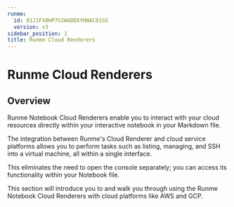 ```yaml
---
runme:
  id: 01J1FX8HP7V2W4DDXYHNAC81SG
  version: v3
sidebar_position: 1
title: Runme Cloud Renderers
---
```


# Runme Cloud Renderers

## Overview

Runme Notebook Cloud Renderers enable you to interact with your cloud resources directly within your interactive notebook in your Markdown file.

The integration between Runme's Cloud Renderer and cloud service platforms allows you to perform tasks such as listing, managing, and SSH into a virtual machine, all within a single interface.

This eliminates the need to open the console separately; you can access its functionality within your Notebook file.

This section will introduce you to and walk you through using the Runme Notebook Cloud Renderers with cloud platforms like AWS and GCP.
